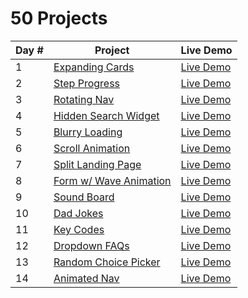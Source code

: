 # 50 Projects

<table>
<thead>
  <tr>
    <th>Day #</th>
    <th>Project</th>
    <th>Live Demo</th>
  </tr>
</thead>
<tbody>
  <tr>
    <td>1</td>
    <td><a href="https://github.com/Heracles404/50-days-proj/tree/main/day-1-expanding-cards" target="_blank" rel="noopener noreferrer">Expanding Cards</a></td>
    <td><a href="https://heracles404.github.io/50-days-proj/day-1-expanding-cards" target="_blank" rel="noopener noreferrer">Live Demo</a></td>
  </tr>
  <tr>
    <td>2</td>
    <td><a href="https://github.com/Heracles404/50-days-proj/tree/main/day-2-steps-stages" target="_blank" rel="noopener noreferrer">Step Progress</a></td>
    <td><a href="https://heracles404.github.io/50-days-proj/day-2-steps-stages" target="_blank" rel="noopener noreferrer">Live Demo</a></td>
  </tr>
  <tr>
    <td>3</td>
    <td><a href="https://github.com/Heracles404/50-days-proj/tree/main/day-3-rotating-nav" target="_blank" rel="noopener noreferrer">Rotating Nav</a></td>
    <td><a href="https://heracles404.github.io/50-days-proj/day-3-rotating-nav" target="_blank" rel="noopener noreferrer">Live Demo</a></td>
  </tr>
  <tr>
    <td>4</td>
    <td><a href="https://github.com/Heracles404/50-days-proj/tree/main/day-4-hidden-search-widget" target="_blank" rel="noopener noreferrer">Hidden Search Widget</a></td>
    <td><a href="https://heracles404.github.io/50-days-proj/day-4-hidden-search-widget" target="_blank" rel="noopener noreferrer">Live Demo</a></td>
  </tr>
  <tr>
    <td>5</td>
    <td><a href="https://github.com/Heracles404/50-days-proj/tree/main/day-5-blurry-loading" target="_blank" rel="noopener noreferrer">Blurry Loading</a></td>
    <td><a href="https://heracles404.github.io/50-days-proj/day-5-blurry-loading" target="_blank" rel="noopener noreferrer">Live Demo</a></td>
  </tr>
  <tr>
    <td>6</td>
    <td><a href="https://github.com/Heracles404/50-days-proj/tree/main/day-6-scroll-animation" target="_blank" rel="noopener noreferrer">Scroll Animation</a></td>
    <td><a href="https://heracles404.github.io/50-days-proj/day-6-scroll-animation" target="_blank" rel="noopener noreferrer">Live Demo</a></td>
  </tr>
  <tr>
    <td>7</td>
    <td><a href="https://github.com/Heracles404/50-days-proj/tree/main/day-7-split-landing-page" target="_blank" rel="noopener noreferrer">Split Landing Page</a></td>
    <td><a href="https://heracles404.github.io/50-days-proj/day-7-split-landing-page" target="_blank" rel="noopener noreferrer">Live Demo</a></td>
  </tr>
  <tr>
    <td>8</td>
    <td><a href="https://github.com/Heracles404/50-days-proj/tree/main/day-8-form-wave-animation" target="_blank" rel="noopener noreferrer">Form w/ Wave Animation</a></td>
    <td><a href="https://heracles404.github.io/50-days-proj/day-8-form-wave-animation" target="_blank" rel="noopener noreferrer">Live Demo</a></td>
  </tr>
  <tr>
    <td>9</td>
    <td><a href="https://github.com/Heracles404/50-days-proj/tree/main/day-9-sound-board" target="_blank" rel="noopener noreferrer">Sound Board</a></td>
    <td><a href="https://heracles404.github.io/50-days-proj/day-9-sound-board" target="_blank" rel="noopener noreferrer">Live Demo</a></td>
  </tr>
  <tr>
    <td>10</td>
    <td><a href="https://github.com/Heracles404/50-days-proj/tree/main/day-10-dad-jokes" target="_blank" rel="noopener noreferrer">Dad Jokes</a></td>
    <td><a href="https://heracles404.github.io/50-days-proj/day-10-dad-jokes" target="_blank" rel="noopener noreferrer">Live Demo</a></td>
  </tr>
  <tr>
    <td>11</td>
    <td><a href="https://github.com/Heracles404/50-days-proj/tree/main/day-11-key-codes" target="_blank" rel="noopener noreferrer">Key Codes</a></td>
    <td><a href="https://heracles404.github.io/50-days-proj/day-11-key-codes" target="_blank" rel="noopener noreferrer">Live Demo</a></td>
  </tr>
  <tr>
    <td>12</td>
    <td><a href="https://github.com/Heracles404/50-days-proj/tree/main/day-12-FAQs" target="_blank" rel="noopener noreferrer">Dropdown FAQs</a></td>
    <td><a href="https://heracles404.github.io/50-days-proj/day-12-FAQs" target="_blank" rel="noopener noreferrer">Live Demo</a></td>
  </tr>
  <tr>
    <td>13</td>
    <td><a href="https://github.com/Heracles404/50-days-proj/tree/main/day-13-random-choice-picker" target="_blank" rel="noopener noreferrer">Random Choice Picker</a></td>
    <td><a href="https://heracles404.github.io/50-days-proj/day-13-random-choice-picker" target="_blank" rel="noopener noreferrer">Live Demo</a></td>
  </tr>
  <tr>
    <td>14</td>
    <td><a href="https://github.com/Heracles404/50-days-proj/tree/main/day-14-animated-nav" target="_blank" rel="noopener noreferrer">Animated Nav</a></td>
    <td><a href="https://heracles404.github.io/50-days-proj/day-14-animated-nav" target="_blank" rel="noopener noreferrer">Live Demo</a></td>
  </tr>
</tbody>
</table>
